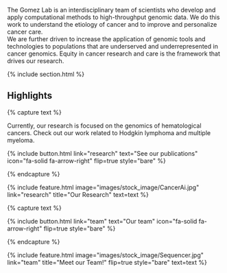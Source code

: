 ---
---

The Gomez Lab is an interdisciplinary team of scientists who develop and apply computational methods to high-throughput genomic data. We do this work to understand the etiology of cancer and to improve and personalize cancer care.  
We are further driven to increase the application of genomic tools and technologies to populations that are underserved and underrepresented in cancer genomics. Equity in cancer research and care is the framework that drives our research. 


{% include section.html %}

<h2>Highlights</h2>

{% capture text %}

Currently, our research is focused on the genomics of hematological cancers.  Check out our work related to Hodgkin lymphoma and multiple myeloma.

{%
  include button.html
  link="research"
  text="See our publications"
  icon="fa-solid fa-arrow-right"
  flip=true
  style="bare"
%}

{% endcapture %}

{%
  include feature.html
  image="images/stock_image/CancerAi.jpg"
  link="research"
  title="Our Research"
  text=text
%}

{% capture text %}


{%
  include button.html
  link="team"
  text="Our team"
  icon="fa-solid fa-arrow-right"
  flip=true
  style="bare"
%}

{% endcapture %}

{%
  include feature.html
  image="images/stock_image/Sequencer.jpg"
  link="team"
  title="Meet our Team!"
  flip=true
  style="bare"
  text=text
%}
